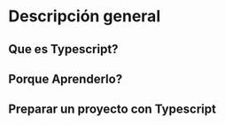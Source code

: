 # Descripción general

## Que es Typescript?

## Porque Aprenderlo?

## Preparar un proyecto con Typescript
